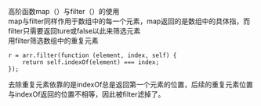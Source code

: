 高阶函数map（）与filter（）的使用 <br>
map与filter同样作用于数组中的每一个元素，map返回的是数组中的具体指，而filter只需要返回ture或false以此来筛选元素<br>
用filter筛选数组中的重复元素<br>
```
r = arr.filter(function (element, index, self) {
    return self.indexOf(element) === index;
});
```
去除重复元素依靠的是indexOf总是返回第一个元素的位置，后续的重复元素位置与indexOf返回的位置不相等，因此被filter滤掉了。
